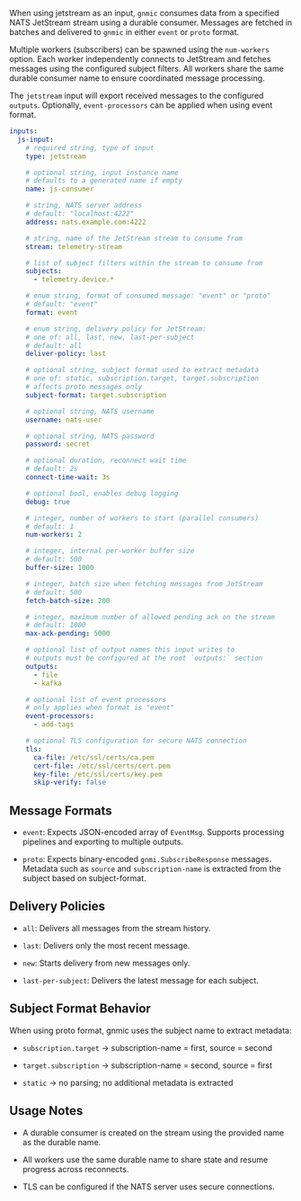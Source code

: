 When using jetstream as an input, `gnmic` consumes data from a specified NATS JetStream stream using a durable consumer. Messages are fetched in batches and delivered to `gnmic` in either `event` or `proto` format.

Multiple workers (subscribers) can be spawned using the `num-workers` option. Each worker independently connects to JetStream and fetches messages using the configured subject filters. All workers share the same durable consumer name to ensure coordinated message processing.

The `jetstream` input will export received messages to the configured `outputs`. Optionally, `event-processors` can be applied when using event format.

```yaml
inputs:
  js-input:
    # required string, type of input
    type: jetstream

    # optional string, input instance name
    # defaults to a generated name if empty
    name: js-consumer

    # string, NATS server address
    # default: "localhost:4222"
    address: nats.example.com:4222

    # string, name of the JetStream stream to consume from
    stream: telemetry-stream

    # list of subject filters within the stream to consume from
    subjects:
      - telemetry.device.*

    # enum string, format of consumed message: "event" or "proto"
    # default: "event"
    format: event

    # enum string, delivery policy for JetStream:
    # one of: all, last, new, last-per-subject
    # default: all
    deliver-policy: last

    # optional string, subject format used to extract metadata
    # one of: static, subscription.target, target.subscription
    # affects proto messages only
    subject-format: target.subscription

    # optional string, NATS username
    username: nats-user

    # optional string, NATS password
    password: secret

    # optional duration, reconnect wait time
    # default: 2s
    connect-time-wait: 3s

    # optional bool, enables debug logging
    debug: true

    # integer, number of workers to start (parallel consumers)
    # default: 1
    num-workers: 2

    # integer, internal per-worker buffer size
    # default: 500
    buffer-size: 1000

    # integer, batch size when fetching messages from JetStream
    # default: 500
    fetch-batch-size: 200

    # integer, maximum number of allowed pending ack on the stream
    # default: 1000
    max-ack-pending: 5000

    # optional list of output names this input writes to
    # outputs must be configured at the root `outputs:` section
    outputs:
      - file
      - kafka

    # optional list of event processors
    # only applies when format is "event"
    event-processors:
      - add-tags

    # optional TLS configuration for secure NATS connection
    tls:
      ca-file: /etc/ssl/certs/ca.pem
      cert-file: /etc/ssl/certs/cert.pem
      key-file: /etc/ssl/certs/key.pem
      skip-verify: false
```

## Message Formats


- `event`: Expects JSON-encoded array of `EventMsg`. Supports processing pipelines and exporting to multiple outputs.

- `proto`: Expects binary-encoded `gnmi.SubscribeResponse` messages. Metadata such as `source` and `subscription-name` is extracted from the subject based on subject-format.

## Delivery Policies

- `all`: Delivers all messages from the stream history.

- `last`: Delivers only the most recent message.

- `new`: Starts delivery from new messages only.

- `last-per-subject`: Delivers the latest message for each subject.


## Subject Format Behavior

When using proto format, gnmic uses the subject name to extract metadata:

- `subscription.target` → subscription-name = first, source = second

- `target.subscription` → subscription-name = second, source = first

- `static` → no parsing; no additional metadata is extracted


## Usage Notes

- A durable consumer is created on the stream using the provided name as the durable name.

- All workers use the same durable name to share state and resume progress across reconnects.

- TLS can be configured if the NATS server uses secure connections.



